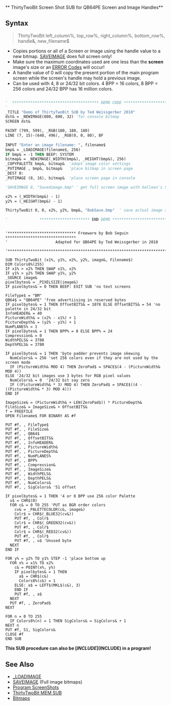 ** ThirtyTwoBit Screen Shot SUB for QB64PE Screen and Image Handles**

## Syntax

> ThirtyTwoBit left_column%, top_row%, right_column%, bottom_row%, handle&, new_filename$

* Copies portions or all of a Screen or image using the handle value to a new bitmap. [SAVEIMAGE](SAVEIMAGE) does full screen only!
* Make sure the maximum coordinates used are one less than the **screen** image's size or an [ERROR Codes](ERROR-Codes) will occur!
* A handle value of 0 will copy the present portion of the main program screen while the screen's handle may hold a previous image.
* Can be used with 4, 8 or 24/32 bit colors. 4 BPP = 16 colors, 8 BPP = 256 colors and 24/32 BPP has 16 million colors.

```vb

'  ************************************** DEMO CODE **********************************
' 
_TITLE "Demo of ThirtyTwoBit SUB by Ted Weissgerber 2010"
dst& = _NEWIMAGE(800, 600, 32) 'for console bitmap
SCREEN dst&

PAINT (799, 599), _RGB(180, 180, 180)
LINE (7, 15)-(648, 496), _RGB(0, 0, 80), BF
      
INPUT "Enter an image filename: ", filename$
bmp& = _LOADIMAGE(filename$, 256)
IF bmp& = -1 THEN BEEP: SYSTEM
bitmap& = _NEWIMAGE(_WIDTH(bmp&), _HEIGHT(bmp&), 256)
_COPYPALETTE bmp&, bitmap&  'adopt image color settings
_PUTIMAGE , bmp&, bitmap&   'place bitmap in screen page
_DEST 0:
_PUTIMAGE (8, 16), bitmap&  'place screen page in console

'SAVEIMAGE 0, "Savedimage.bmp" ' get full screen image with Galleon's SAVEIMAGE SUB

x2% = (_WIDTH(bmp&) - 1)
y2% = (_HEIGHT(bmp&) - 1) 

ThirtyTwoBit 0, 0, x2%, y2%, bmp&, "BobSave.bmp"  ' save actual image as BMP

'              ********************** END DEMO *********************************

```

```text

'****************************** Freeware by Bob Seguin *******************************
'                     Adapted for QB64PE by Ted Weissgerber in 2010

'*************************************************************************************
                     
SUB ThirtyTwoBit (x1%, y1%, x2%, y2%, image&, Filename$)
DIM Colors8%(255)
IF x1% > x2% THEN SWAP x1%, x2%
IF y1% > y2% THEN SWAP y1%, y2%
_SOURCE image&
pixelbytes& = _PIXELSIZE(image&)
IF pixelbytes& = 0 THEN BEEP: EXIT SUB 'no text screens

FileType$ = "BM"
QB64$ = "QB64PE" 'free advertiising in reserved bytes
IF pixelbytes& = 1 THEN OffsetBITS& = 1078 ELSE OffsetBITS& = 54 'no palette in 24/32 bit
InfoHEADER& = 40
PictureWidth& = (x2% - x1%) + 1
PictureDepth& = (y2% - y1%) + 1
NumPLANES% = 1
IF pixelbytes& = 1 THEN BPP% = 8 ELSE BPP% = 24
Compression& = 0
WidthPELS& = 3780
DepthPELS& = 3780

IF pixelbytes& = 1 THEN 'byte padder prevents image skewing
  NumColors& = 256 'set 256 colors even if they are not used by the screen mode
  IF (PictureWidth& MOD 4) THEN ZeroPad$ = SPACE$(4 - (PictureWidth& MOD 4))
ELSE '24/32 bit images use 3 bytes for RGB pixel values
  NumColors& = 0  '24/32 bit say zero
  IF ((PictureWidth& * 3) MOD 4) THEN ZeroPad$ = SPACE$((4 - ((PictureWidth& * 3) MOD 4)))
END IF

ImageSize& = (PictureWidth& + LEN(ZeroPad$)) * PictureDepth&
FileSize& = ImageSize& + OffsetBITS&
f = FREEFILE
OPEN Filename$ FOR BINARY AS #f

PUT #f, , FileType$
PUT #f, , FileSize&
PUT #f, , QB64$
PUT #f, , OffsetBITS&
PUT #f, , InfoHEADER&
PUT #f, , PictureWidth&
PUT #f, , PictureDepth&
PUT #f, , NumPLANES%
PUT #f, , BPP%
PUT #f, , Compression&
PUT #f, , ImageSize&
PUT #f, , WidthPELS&
PUT #f, , DepthPELS&
PUT #f, , NumColors&
PUT #f, , SigColors& '51 offset

IF pixelbytes& = 1 THEN '4 or 8 BPP use 256 color Palette
  u$ = CHR$(0)
  FOR c& = 0 TO 255 'PUT as BGR order colors
    cv& = _PALETTECOLOR(c&, image&)
    Colr$ = CHR$(_BLUE32(cv&))
    PUT #f, , Colr$
    Colr$ = CHR$(_GREEN32(cv&))
    PUT #f, , Colr$
    Colr$ = CHR$(_RED32(cv&))
    PUT #f, , Colr$
    PUT #f, , u$ 'Unused byte
  NEXT
END IF

FOR y% = y2% TO y1% STEP -1 'place bottom up
  FOR x% = x1% TO x2%
    c& = POINT(x%, y%)
    IF pixelbytes& = 1 THEN
      a$ = CHR$(c&)
      Colors8%(c&) = 1
    ELSE: a$ = LEFT$(MKL$(c&), 3)
    END IF
    PUT #f, , a$
  NEXT
  PUT #f, , ZeroPad$
NEXT

FOR n = 0 TO 255
  IF Colors8%(n) = 1 THEN SigColors& = SigColors& + 1
NEXT n
PUT #f, 51, SigColors&
CLOSE #f
END SUB   

```

**This SUB procedure can also be [$INCLUDE]($INCLUDE) in a program!**

## See Also

* [_LOADIMAGE](_LOADIMAGE)
* [SAVEIMAGE](SAVEIMAGE) (Full image bitmaps)
* [Program ScreenShots](Program-ScreenShots)
* [ThirtyTwoBit MEM SUB](ThirtyTwoBit-MEM-SUB)
* [Bitmaps](Bitmaps)

